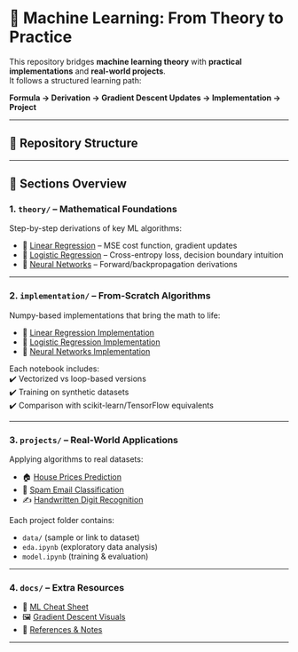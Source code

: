 # 📘 Machine Learning: From Theory to Practice  

This repository bridges **machine learning theory** with **practical implementations** and **real-world projects**.  
It follows a structured learning path:  

**Formula → Derivation → Gradient Descent Updates → Implementation → Project**  

---

## 🔹 Repository Structure  

---

## 📂 Sections Overview  

### 1. `theory/` – Mathematical Foundations  
Step-by-step derivations of key ML algorithms:  
- 📄 [Linear Regression](theory/linear_regression_math.md) – MSE cost function, gradient updates  
- 📄 [Logistic Regression](theory/logistic_regression_math.md) – Cross-entropy loss, decision boundary intuition  
- 📄 [Neural Networks](theory/neural_networks_math.md) – Forward/backpropagation derivations  

---

### 2. `implementation/` – From-Scratch Algorithms  
Numpy-based implementations that bring the math to life:  
- 📓 [Linear Regression Implementation](implementation/linear_regression_numpy.ipynb)  
- 📓 [Logistic Regression Implementation](implementation/logistic_regression_numpy.ipynb)  
- 📓 [Neural Networks Implementation](implementation/neural_networks_numpy.ipynb)  

Each notebook includes:  
✔️ Vectorized vs loop-based versions  
✔️ Training on synthetic datasets  
✔️ Comparison with scikit-learn/TensorFlow equivalents  

---

### 3. `projects/` – Real-World Applications  
Applying algorithms to real datasets:  
- 🏠 [House Prices Prediction](projects/house_prices_prediction/)  
- 📧 [Spam Email Classification](projects/spam_email_classification/)  
- ✍️ [Handwritten Digit Recognition](projects/handwritten_digits/)  

Each project folder contains:  
- `data/` (sample or link to dataset)  
- `eda.ipynb` (exploratory data analysis)  
- `model.ipynb` (training & evaluation)  

---

### 4. `docs/` – Extra Resources  
- 📘 [ML Cheat Sheet](docs/ml_cheatsheet.pdf)  
- 🖼️ [Gradient Descent Visuals](docs/gradient_descent_visuals.png)  
- 🔗 [References & Notes](docs/references.md)  

---
